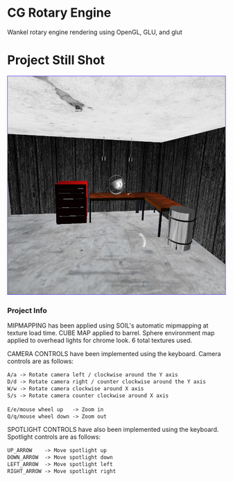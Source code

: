 # CG Rotary Engine

Wankel rotary engine rendering using OpenGL, GLU, and glut

# Project Still Shot

<div align="center">
  <img width="768" src="./Image/weiglej_p5.png" alt="Output Still Shot" class="inline">
</div>

### Project Info

MIPMAPPING has been applied using SOIL's automatic mipmapping at texture load
time.
CUBE MAP applied to barrel.
Sphere environment map applied to overhead lights for chrome look.
6 total textures used.

CAMERA CONTROLS have been implemented using the keyboard.
Camera controls are as follows:

    A/a -> Rotate camera left / clockwise around the Y axis
    D/d -> Rotate camera right / counter clockwise around the Y axis
    W/w -> Rotate camera clockwise around X axis
    S/s -> Rotate camera counter clockwise around X axis

    E/e/mouse wheel up   -> Zoom in
    Q/q/mouse wheel down -> Zoom out

SPOTLIGHT CONTROLS have also been implemented using the keyboard.
Spotlight controls are as follows:

    UP_ARROW    -> Move spotlight up
    DOWN_ARROW  -> Move spotlight down
    LEFT_ARROW  -> Move spotlight left
    RIGHT_ARROW -> Move spotlight right
